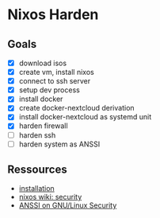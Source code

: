 # Nixos Harden

## Goals

* [x] download isos
* [x] create vm, install nixos
* [x] connect to ssh server
* [x] setup dev process
* [x] install docker
* [x] create docker-nextcloud derivation
* [x] install docker-nextcloud as systemd unit
* [x] harden firewall
* [ ] harden ssh
* [ ] harden system as ANSSI

## Ressources

* [installation](https://nixos.org/manual/nixos/stable/index.html#sec-installation-manual-summary)
* [nixos wiki: security](https://nixos.wiki/wiki/Security)
* [ANSSI on GNU/Linux Security](https://www.ssi.gouv.fr/guide/recommandations-de-securite-relatives-a-un-systeme-gnulinux/)
